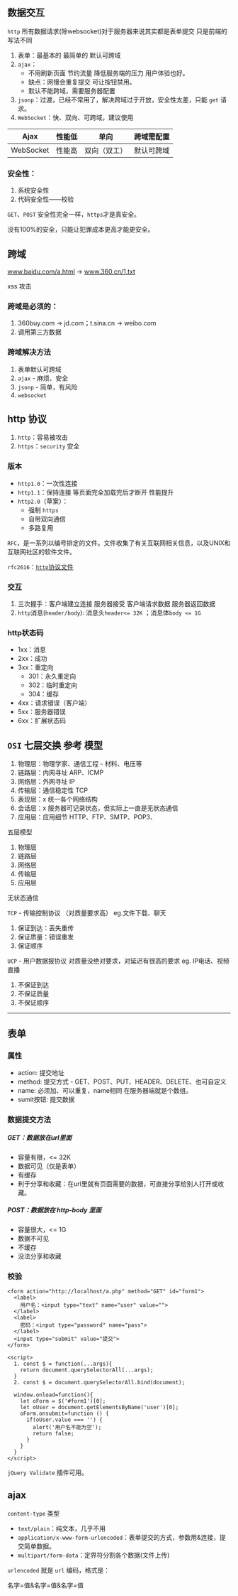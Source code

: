 ## 数据交互

`http` 所有数据请求(除websocket)对于服务器来说其实都是表单提交 只是前端的写法不同

1. 表单：最基本的 最简单的 默认可跨域
2. `ajax`：
    - 不用刷新页面 节约流量 降低服务端的压力  用户体验也好。
    - 缺点：网慢会重复提交 可让按钮禁用。
    - 默认不能跨域，需要服务器配置
3. `jsonp`：过渡，已经不常用了，解决跨域过于开放，安全性太差，只能 `get` 请求。
4. `WebSocket`：快、双向、可跨域，建议使用

Ajax|性能低|单向|跨域需配置
:---:|:---:|:---:|:---:
WebSocket|性能高|双向（双工）|默认可跨域

### 安全性：
1. 系统安全性
2. 代码安全性——校验

`GET`、`POST` 安全性完全一样，`https`才是真安全。

没有100%的安全，只能让犯罪成本更高才能更安全。

## 跨域

www.baidu.com/a.html  ->   www.360.cn/1.txt

xss 攻击

### 跨域是必须的：
1. 360buy.com -> jd.com；t.sina.cn -> weibo.com
2. 调用第三方数据

### 跨域解决方法
1. 表单默认可跨域
2. `ajax` - 麻烦、安全
3. `jsonp` - 简单，有风险
4. `websocket`


## http 协议

1. `http`：容易被攻击
2. `https`：`security`   安全

### 版本
- `http1.0`：一次性连接
- `http1.1`：保持连接 等页面完全加载完后才断开  性能提升
- `http2.0`（草案）：
    - 强制 `https`
    - 自带双向通信
    - 多路复用

`RFC`，是一系列以编号排定的文件。文件收集了有关互联网相关信息，以及UNIX和互联网社区的软件文件。

`rfc2616`：[`http`协议文件](https://tools.ietf.org/html/rfc2616)

### 交互
1. 三次握手：客户端建立连接  服务器接受  客户端请求数据  服务器返回数据
2. `http`消息(`header/body`): 消息头`header<= 32K` ；消息体`body <= 1G`

### http状态码

- 1xx：消息
- 2xx：成功
- 3xx：重定向
  - 301：永久重定向
  - 302：临时重定向
  - 304：缓存
- 4xx：请求错误（客户端）
- 5xx：服务器错误
- 6xx：扩展状态码

## `OSI` 七层交换 参考 模型

1. 物理层：物理学家、通信工程 - 材料、电压等
2. 链路层：内网寻址     ARP、ICMP
3. 网络层：外网寻址     IP
4. 传输层：通信稳定性   TCP
5. 表现层：x 统一各个网络结构
6. 会话层：x 服务器可记录状态，但实际上一直是无状态通信
7. 应用层：应用细节     HTTP、FTP、SMTP、POP3、

五层模型
1. 物理层
2. 链路层
3. 网络层
4. 传输层
5. 应用层

无状态通信

`TCP` - 传输控制协议 （对质量要求高）  eg.文件下载、聊天

  1. 保证到达：丢失重传
  2. 保证质量：错误重发
  3. 保证顺序
  
`UCP` - 用户数据报协议  对质量没绝对要求，对延迟有很高的要求  eg. IP电话、视频直播

  1. 不保证到达
  2. 不保证质量
  3. 不保证顺序

----

## 表单

### 属性

- action:  提交地址
- method:  提交方式 - GET、POST、PUT、HEADER、DELETE、也可自定义
- name:    必须加、可以重复，name相同 在服务器端就是个数组。
- sumit按钮: 提交数据

### 数据提交方法

##### GET：数据放在url里面
  - 容量有限，<= 32K
  - 数据可见（仅是表单）
  - 有缓存
  - 利于分享和收藏：在url里就有页面需要的数据，可直接分享给别人打开或收藏。

##### POST：数据放在 http-body 里面
  - 容量很大，<= 1G
  - 数据不可见
  - 不缓存
  - 没法分享和收藏

### 校验

    <form action="http://localhost/a.php" method="GET" id="form1">
      <label>
        用户名：<input type="text" name="user" value="">
      </label>
      <label>
        密码：<input type="password" name="pass">
      </label>
      <input type="submit" value="提交">
    </form>

    <script>
      1. const $ = function(...args){
        return document.querySelectorAll(...args);
      }
      2. const $ = document.querySelectorAll.bind(document);
    
      window.onload=function(){
        let oForm = $('#form1')[0];
        let oUser = document.getElementsByName('user')[0];
        oForm.onsubmit=function () {
          if(oUser.value === '') {
            alert('用户名不能为空');
            return false;
          }
        }
      }
    </script>

`jQuery Validate` 插件可用。

## ajax

`content-type` 类型

- `text/plain`：纯文本，几乎不用
- `application/x-www-form-urlencoded`：表单提交的方式，参数用&连接，提交简单数据。
- `multipart/form-data`：定界符分割各个数据(文件上传)

`urlencoded` 就是 `url` 编码，格式是：

名字=值&名字=值&名字=值



























